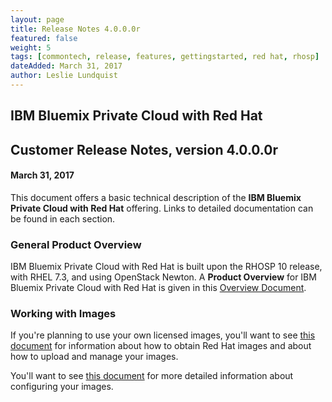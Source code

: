 ```yaml
---
layout: page
title: Release Notes 4.0.0.0r
featured: false
weight: 5
tags: [commontech, release, features, gettingstarted, red hat, rhosp]
dateAdded: March 31, 2017
author: Leslie Lundquist
---
```


## IBM Bluemix Private Cloud with Red Hat
## Customer Release Notes, version 4.0.0.0r

#### March 31, 2017

This document offers a basic technical description of the **IBM Bluemix Private Cloud with Red Hat** offering. Links to detailed documentation can be found in each section.

### General Product Overview

IBM Bluemix Private Cloud with Red Hat is built upon the RHOSP 10 release, with RHEL 7.3, and using OpenStack Newton. A **Product Overview** for IBM Bluemix Private Cloud with Red Hat is given in this [Overview Document](http://ibm-blue-box-help.github.io/help-documentation/gettingstarted/commontech/RHOSP_Product_Overview/).

### Working with Images

If you're planning to use your own licensed images, you'll want to see [this document](http://ibm-blue-box-help.github.io/help-documentation/gettingstarted/userguides/Cloud_Images_Provided_RHOSP/) for information about how to obtain Red Hat images and about how to upload and manage your images.

You'll want to see [this document](http://ibm-blue-box-help.github.io/help-documentation/gettingstarted/userguides/RHOSP_Image_Configuration_Parameters/) for more detailed information about configuring your images.
